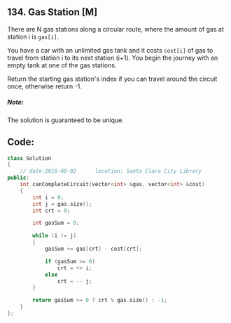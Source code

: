 ## 134. Gas Station [M]
There are N gas stations along a circular route, where the amount of gas at station i is `gas[i]`.

You have a car with an unlimited gas tank and it costs `cost[i]` of gas to travel from station i to its next station (i+1). You begin the journey with an empty tank at one of the gas stations.

Return the starting gas station's index if you can travel around the circuit once, otherwise return -1.

##### Note:
The solution is guaranteed to be unique.


## Code:
```c++
class Solution
{
    // date:2016-08-02      location: Santa Clara City Library
public:
    int canCompleteCircuit(vector<int> &gas, vector<int> &cost)
    {
        int i = 0; 
        int j = gas.size(); 
        int crt = 0; 

        int gasSum = 0;

        while (i != j)
        {
            gasSum += gas[crt] - cost[crt];

            if (gasSum >= 0)
                crt = ++ i;
            else
                crt = -- j;
        }

        return gasSum >= 0 ? crt % gas.size() : -1;
    }
};
```
